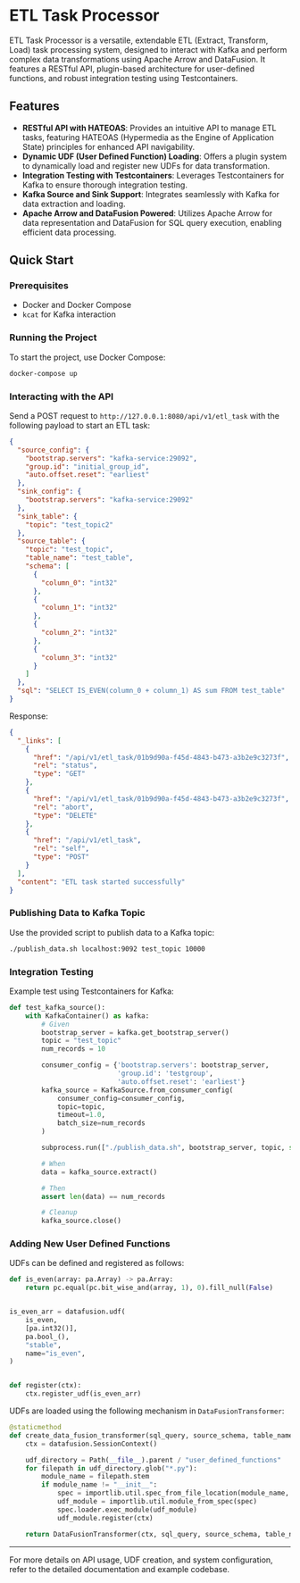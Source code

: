 # ETL Task Processor

ETL Task Processor is a versatile, extendable ETL (Extract, Transform, Load) task processing system, designed to
interact with Kafka and perform complex data transformations using Apache Arrow and DataFusion. It features a RESTful
API, plugin-based architecture for user-defined functions, and robust integration testing using Testcontainers.

## Features

- **RESTful API with HATEOAS**: Provides an intuitive API to manage ETL tasks, featuring HATEOAS (Hypermedia as the
  Engine of Application State) principles for enhanced API navigability.
- **Dynamic UDF (User Defined Function) Loading**: Offers a plugin system to dynamically load and register new UDFs for
  data transformation.
- **Integration Testing with Testcontainers**: Leverages Testcontainers for Kafka to ensure thorough integration
  testing.
- **Kafka Source and Sink Support**: Integrates seamlessly with Kafka for data extraction and loading.
- **Apache Arrow and DataFusion Powered**: Utilizes Apache Arrow for data representation and DataFusion for SQL query
  execution, enabling efficient data processing.

## Quick Start

### Prerequisites

- Docker and Docker Compose
- `kcat` for Kafka interaction

### Running the Project

To start the project, use Docker Compose:

```bash
docker-compose up
```

### Interacting with the API

Send a POST request to `http://127.0.0.1:8080/api/v1/etl_task` with the following payload to start an ETL task:

```json
{
  "source_config": {
    "bootstrap.servers": "kafka-service:29092",
    "group.id": "initial_group_id",
    "auto.offset.reset": "earliest"
  },
  "sink_config": {
    "bootstrap.servers": "kafka-service:29092"
  },
  "sink_table": {
    "topic": "test_topic2"
  },
  "source_table": {
    "topic": "test_topic",
    "table_name": "test_table",
    "schema": [
      {
        "column_0": "int32"
      },
      {
        "column_1": "int32"
      },
      {
        "column_2": "int32"
      },
      {
        "column_3": "int32"
      }
    ]
  },
  "sql": "SELECT IS_EVEN(column_0 + column_1) AS sum FROM test_table"
}
```

Response:

```json
{
  "_links": [
    {
      "href": "/api/v1/etl_task/01b9d90a-f45d-4843-b473-a3b2e9c3273f",
      "rel": "status",
      "type": "GET"
    },
    {
      "href": "/api/v1/etl_task/01b9d90a-f45d-4843-b473-a3b2e9c3273f",
      "rel": "abort",
      "type": "DELETE"
    },
    {
      "href": "/api/v1/etl_task",
      "rel": "self",
      "type": "POST"
    }
  ],
  "content": "ETL task started successfully"
}
```

### Publishing Data to Kafka Topic

Use the provided script to publish data to a Kafka topic:

```bash
./publish_data.sh localhost:9092 test_topic 10000
```

### Integration Testing

Example test using Testcontainers for Kafka:

```python
def test_kafka_source():
    with KafkaContainer() as kafka:
        # Given
        bootstrap_server = kafka.get_bootstrap_server()
        topic = "test_topic"
        num_records = 10

        consumer_config = {'bootstrap.servers': bootstrap_server,
                           'group.id': 'testgroup',
                           'auto.offset.reset': 'earliest'}
        kafka_source = KafkaSource.from_consumer_config(
            consumer_config=consumer_config,
            topic=topic,
            timeout=1.0,
            batch_size=num_records
        )

        subprocess.run(["./publish_data.sh", bootstrap_server, topic, str(num_records)], check=True)

        # When
        data = kafka_source.extract()

        # Then
        assert len(data) == num_records

        # Cleanup
        kafka_source.close()
```

### Adding New User Defined Functions

UDFs can be defined and registered as follows:

```python
def is_even(array: pa.Array) -> pa.Array:
    return pc.equal(pc.bit_wise_and(array, 1), 0).fill_null(False)


is_even_arr = datafusion.udf(
    is_even,
    [pa.int32()],
    pa.bool_(),
    "stable",
    name="is_even",
)


def register(ctx):
    ctx.register_udf(is_even_arr)
```

UDFs are loaded using the following mechanism in `DataFusionTransformer`:

```python
@staticmethod
def create_data_fusion_transformer(sql_query, source_schema, table_name):
    ctx = datafusion.SessionContext()

    udf_directory = Path(__file__).parent / "user_defined_functions"
    for filepath in udf_directory.glob("*.py"):
        module_name = filepath.stem
        if module_name != "__init__":
            spec = importlib.util.spec_from_file_location(module_name, filepath)
            udf_module = importlib.util.module_from_spec(spec)
            spec.loader.exec_module(udf_module)
            udf_module.register(ctx)

    return DataFusionTransformer(ctx, sql_query, source_schema, table_name)
```

---

For more details on API usage, UDF creation, and system configuration, refer to the detailed documentation and example
codebase.
